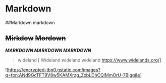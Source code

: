# Markdown

##Marldown markdown

## ~~Mirkdow~~ ~~Mordown~~

***MARKDOWN MARKDOWN MARKDOWN***
> wideland
[ Wideland wideland wideland https://www.widelands.org/]

![https://encrypted-tbn0.gstatic.com/images?q=tbn:ANd9GcTFT9V8w5KAMXrzg_ZxbLDhCQlMmOrU-7Blgg&s]
